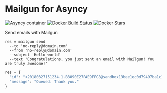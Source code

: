 # Mailgun for Asyncy

![Asyncy container](https://img.shields.io/badge/asyncy_container-ready-brightgreen.svg?style=for-the-badge)
[![Docker Build Status](https://img.shields.io/docker/build/asyncy/asyncy-mailgun.svg?style=for-the-badge)](https://hub.docker.com/r/asyncy/asyncy-mailgun/)
![Docker Stars](https://img.shields.io/docker/stars/asyncy/asyncy-mailgun.svg?style=for-the-badge)

Send emails with Mailgun

```
res = mailgun send
  --to 'no-reply@domain.com'
  --from 'no-reply@domain.com'
  --subject 'Hello world'
  --text 'Congratulations, you just sent an email with Mailgun! You are truly awesome!'
```

```js
res = {
  "id": "<20180327151234.1.B3090E27FAE9FFC8@sandbox13bee1ec0d79497ba1c13733deef6fc2.mailgun.org>",
  "message": "Queued. Thank you."
}
```
